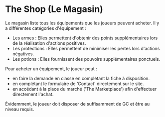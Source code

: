 # The Shop (Le Magasin)

Le magasin liste tous les équipements que les joueurs peuvent acheter. Il y a différentes catégories d'équipement :
- Les armes : Elles permettent d'obtenir des points supplémentaires lors de la réalisation d'actions positives.
- Les protections : Elles permettent de minimiser les pertes lors d'actions négatives.
- Les potions : Elles fournissent des pouvoirs supplémentaires ponctuels.

Pour acheter un équipement, le joueur peut :
- en faire la demande en classe en complétant la fiche à disposition.
- en complétant le formulaire de 'Contact' directement sur le site.
- en accédant à la place du marché ('The Marketplace') afin d'effectuer directement l'achat.

Évidemment, le joueur doit disposer de suffisamment de GC et être au niveau requis.
